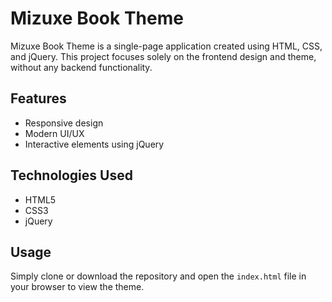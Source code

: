 # Mizuxe Book Theme

Mizuxe Book Theme is a single-page application created using HTML, CSS, and jQuery. This project focuses solely on the frontend design and theme, without any backend functionality.

## Features

- Responsive design
- Modern UI/UX
- Interactive elements using jQuery

## Technologies Used

- HTML5
- CSS3
- jQuery

## Usage

Simply clone or download the repository and open the `index.html` file in your browser to view the theme.

